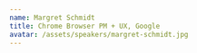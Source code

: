 ```yaml
---
name: Margret Schmidt
title: Chrome Browser PM + UX, Google
avatar: /assets/speakers/margret-schmidt.jpg
---
```

